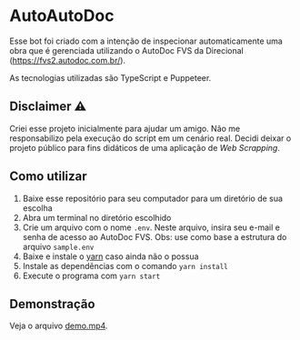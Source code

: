 # AutoAutoDoc

Esse bot foi criado com a intenção de inspecionar automaticamente uma obra que é gerenciada utilizando o AutoDoc FVS da Direcional (https://fvs2.autodoc.com.br/).

As tecnologias utilizadas são TypeScript e Puppeteer.

## Disclaimer ⚠️

Criei esse projeto inicialmente para ajudar um amigo. Não me responsabilizo pela execução do script em um cenário real. Decidi deixar o projeto público para fins didáticos de uma aplicação de _Web Scrapping_.

## Como utilizar

1. Baixe esse repositório para seu computador para um diretório de sua escolha
2. Abra um terminal no diretório escolhido
3. Crie um arquivo com o nome `.env`. Neste arquivo, insira seu e-mail e senha de acesso ao AutoDoc FVS. Obs: use como base a estrutura do arquivo `sample.env`
4. Baixe e instale o [yarn](https://classic.yarnpkg.com/en/docs/install) caso ainda não o possua
5. Instale as dependências com o comando `yarn install`
6. Execute o programa com `yarn start`

## Demonstração

Veja o arquivo [demo.mp4](./demo.mp4).
